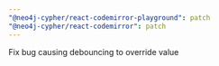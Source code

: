 ```yaml
---
"@neo4j-cypher/react-codemirror-playground": patch
"@neo4j-cypher/react-codemirror": patch
---
```


Fix bug causing debouncing to override value
